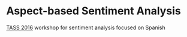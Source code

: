 # Aspect-based Sentiment Analysis

[TASS 2016](http://www.sepln.org/workshops/tass/2016/tass2016.php) workshop for sentiment analysis focused on Spanish
